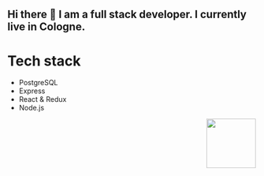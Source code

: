 
## Hi there 👋 I am a full stack developer. I currently live in Cologne. 
<p>
  <h1>Tech stack</h1>
  <ul>
  <li>PostgreSQL</li>
  <li>Express</li>
  <li>React & Redux</li>
  <li>Node.js</li>
  </ul>
  <img align="right" src="https://user-images.githubusercontent.com/51678690/119563163-88f6dd00-bda7-11eb-88ef-f699db9faa85.gif" width="100px" /> 
</p>

<!--
**dimitris-kaikonidis/dimitris-kaikonidis** is a ✨ _special_ ✨ repository because its `README.md` (this file) appears on your GitHub profile.

Here are some ideas to get you started:

- 🔭 I’m currently working on ...
- 🌱 I’m currently learning ...
- 👯 I’m looking to collaborate on ...
- 🤔 I’m looking for help with ...
- 💬 Ask me about ...
- 📫 How to reach me: ...
- 😄 Pronouns: ...
- ⚡ Fun fact: ...
-->
